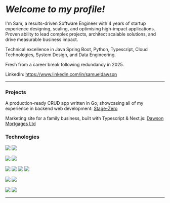# *Welcome to my profile!*

I'm Sam, a results-driven Software Engineer with 4 years of startup experience designing, scaling, and optimising high-impact applications. Proven ability to lead complex projects, architect scalable solutions, and drive measurable business impact.

Technical excellence in Java Spring Boot, Python, Typescript, Cloud Technologies, System Design, and Data Engineering.

Fresh from a career break following redundancy in 2025.

LinkedIn: https://www.linkedin.com/in/samueldawson

<hr>

### Projects

A production-ready CRUD app written in Go, showcasing all of my experience in backend web development: <a href="https://github.com/Verano-20/go-crud">Stage-Zero</a>

Marketing site for a family business, built with Typescript & Next.js: <a href="https://dawsonmortgages.co.uk">Dawson Mortgages Ltd</a>

### Technologies
<img src="https://img.shields.io/badge/-Java-ED8B00?style=plastic"/> <img src="https://img.shields.io/badge/-Spring-6DB33F?style=plastic&logo=spring&logoWidth=20&logoColor=white"/> 

<img src="https://img.shields.io/badge/-Python-3776AB?style=plastic&logo=python&logoWidth=20&logoColor=white"/> <img src="https://img.shields.io/badge/-Go-00ADD8?style=plastic&logo=go&logoWidth=20&logoColor=white"/> 

<img src="https://img.shields.io/badge/-TypeScript-3178C6?style=plastic&logo=typescript&logoWidth=20&logoColor=white"/> <img src="https://img.shields.io/badge/-JavaScript-F7DF1E?style=plastic&logo=javascript&logoWidth=20&logoColor=black"/> <img src="https://img.shields.io/badge/-React.js-61DAFB?style=plastic&logo=react&logoWidth=20&logoColor=black"/> <img src="https://img.shields.io/badge/-Next.js-000000?style=plastic&logo=react&logoWidth=20&logoColor=white"/>

<img src="https://img.shields.io/badge/-PostgreSQL-4169E1?style=plastic&logo=postgresql&logoWidth=20&logoColor=white"/> <img src="https://img.shields.io/badge/-MySQL-4479A1?style=plastic&logo=mysql&logoWidth=20&logoColor=white"/>

<img src="https://img.shields.io/badge/-GCP-4285F4?style=plastic&logo=googlecloud&logoWidth=20&logoColor=white"/> <img src="https://img.shields.io/badge/-Terraform-844FBA?style=plastic&logo=terraform&logoWidth=20&logoColor=white"/>

<hr>
